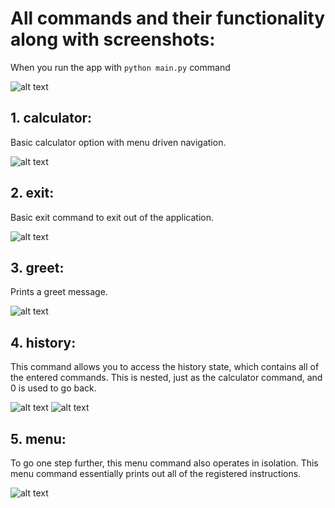 # All commands and their functionality along with screenshots:
When you run the app with `python main.py` command

![alt text](<Screenshot 2024-03-29 at 7.11.42 PM.png>)

## 1. calculator:
Basic calculator option with menu driven navigation.

![alt text](<Screenshot 2024-03-29 at 7.14.25 PM.png>)

## 2. exit:
Basic exit command to exit out of the application.

![alt text](<Screenshot 2024-03-29 at 7.15.38 PM.png>)

## 3. greet:
Prints a greet message.

![alt text](<Screenshot 2024-03-29 at 7.16.05 PM.png>)

## 4. history:
This command allows you to access the history state, which contains all of the entered commands. This is nested, just as the calculator command, and 0 is used to go back. 

![alt text](<Screenshot 2024-03-29 at 7.16.26 PM.png>)
![alt text](<Screenshot 2024-03-29 at 7.17.04 PM.png>)

## 5. menu:
To go one step further, this menu command also operates in isolation. This menu command essentially prints out all of the registered instructions. 

![alt text](<Screenshot 2024-03-29 at 7.17.25 PM.png>)